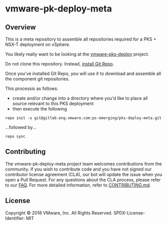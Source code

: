 # vmware-pk-deploy-meta

## Overview
This is a meta repository to assemble all repositories required for a PKS + NSX-T deployment on vSphere.

You likely really want to be looking at the [vmware-pks-deploy](https://github.com/vmware/vmware-pk-deploy) project.

Do not clone this repository. Instead, [install Git Repo](https://source.android.com/source/downloading#installing-repo).

Once you've installed Git Repo, you will use it to download and assemble all the component git repositories.

This processis as follows:
* create and/or change into a directory where you'd like to place all source relevant to this PKS deployment
* then execute the following

`repo init -u git@gitlab.eng.vmware.com:ps-emerging/pks-deploy-meta.git`

...followed by...

`repo sync`

## Contributing

The vmware-pk-deploy-meta project team welcomes contributions from the community. If you wish to contribute code and you have not
signed our contributor license agreement (CLA), our bot will update the issue when you open a Pull Request. For any
questions about the CLA process, please refer to our [FAQ](https://cla.vmware.com/faq). For more detailed information,
refer to [CONTRIBUTING.md](CONTRIBUTING.md).

## License

Copyright © 2018 VMware, Inc. All Rights Reserved.
SPDX-License-Identifier: MIT
